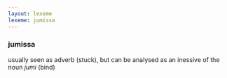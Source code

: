```yaml
---
layout: lexeme
lexeme: jumissa
---
```


###  jumissa 
usually seen as adverb (stuck), but can be analysed as an inessive of the noun *jumi* (bind)

